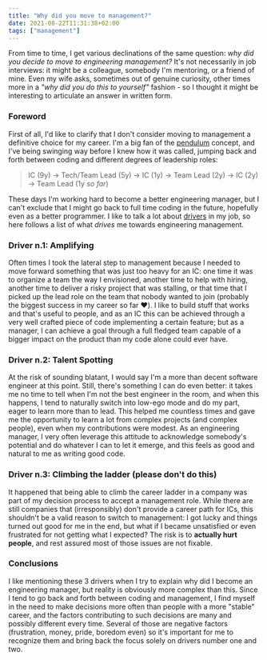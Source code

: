 ```yaml
---
title: "Why did you move to management?"
date: 2021-08-22T11:31:38+02:00
tags: ["management"]
---
```


From time to time, I get various declinations of the same question: _why did you decide to move
to engineering management?_ It's not necessarily in job interviews: it might be a colleague, somebody
I'm mentoring, or a friend of mine. Even my wife asks, sometimes out of genuine curiosity, other
times more in a _"why did you do this to yourself"_ fashion - so I thought it might be interesting to
articulate an answer in written form.

### Foreword

First of all, I'd like to clarify that I don't consider moving to management a definitive choice
for my career. I'm a big fan of the [pendulum](https://charity.wtf/2017/05/11/the-engineer-manager-pendulum/) concept, and I've being swinging way
before I knew how it was called, jumping back and forth between coding and different degrees of
leadership roles:

> IC (9y) -> Tech/Team Lead (5y) -> IC (1y) -> Team Lead (2y) -> IC (2y) -> Team Lead (1y _so far_)

These days I'm working hard to become a better engineering manager, but I can't exclude that I might
go back to full time coding in the future, hopefully even as a better programmer. I like to talk
a lot about [drivers](https://www.danpink.com/books/drive/) in my job, so here follows a list of what
_drives_ me towards engineering management.

### Driver n.1: Amplifying

Often times I took the lateral step to management because I needed to move forward something that
was just too heavy for an IC: one time it was to organize a team the way I envisioned, another time to help
with hiring, another time to deliver a risky project that was stalling, or that time that I picked
up the lead role on the team that nobody wanted to join (probably the biggest success in my career
so far ❤️). I like to build stuff that works and that's useful to people, and as an IC this can be
achieved through a very well crafted piece of code implementing a certain feature; but as a manager,
I can achieve a goal through a full fledged team capable of a bigger impact on the product than my
code alone could ever have.

### Driver n.2: Talent Spotting

At the risk of sounding blatant, I would say I'm a more than decent software engineer at this
point. Still, there's something I can do even better: it takes me no time to tell when I'm not
the best engineer in the room, and when this happens, I tend to naturally switch into low-ego
mode and do my part, eager to learn more than to lead. This helped me countless times and gave
me the opportunity to learn a lot from complex projects (and complex people), even when my
contributions were modest. As an engineering manager, I very often leverage this attitude to
acknowledge somebody's potential and do whatever I can to let it emerge, and this feels as good
and natural to me as writing good code.

### Driver n.3: Climbing the ladder (please don't do this)

It happened that being able to climb the career ladder in a company was part of my decision process to
accept a management role. While there are still companies that (irresponsibly) don't provide a career path
for ICs, this shouldn't be a valid reason to switch to management: I got lucky and things turned out good
for me in the end, but what if I became unsatisfied or even frustrated for not getting what I expected?
The risk is to **actually hurt people**, and rest assured most of those issues are not fixable.

### Conclusions

I like mentioning these 3 drivers when I try to explain why did I become an engineering manager,
but reality is obviously more complex than this. Since I tend to go back and forth between coding and
management, I find myself in the need to make decisions more often than people with a more "stable"
career, and the factors contributing to such decisions are many and possibly different
every time. Several of those are negative factors (frustration, money, pride, boredom even) so it's
important for me to recognize them and bring back the focus solely on drivers number one and two.
